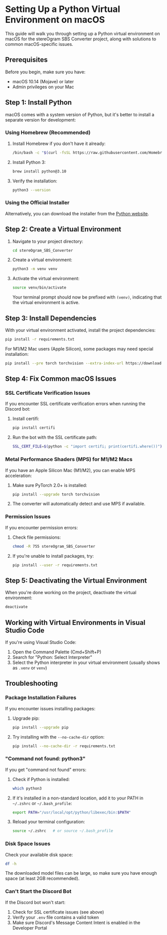 # Setting Up a Python Virtual Environment on macOS

This guide will walk you through setting up a Python virtual environment on macOS for the stereOgram SBS Converter project, along with solutions to common macOS-specific issues.

## Prerequisites

Before you begin, make sure you have:
- macOS 10.14 (Mojave) or later
- Admin privileges on your Mac

## Step 1: Install Python

macOS comes with a system version of Python, but it's better to install a separate version for development:

### Using Homebrew (Recommended)

1. Install Homebrew if you don't have it already:
   ```bash
   /bin/bash -c "$(curl -fsSL https://raw.githubusercontent.com/Homebrew/install/HEAD/install.sh)"
   ```

2. Install Python 3:
   ```bash
   brew install python@3.10
   ```

3. Verify the installation:
   ```bash
   python3 --version
   ```

### Using the Official Installer

Alternatively, you can download the installer from the [Python website](https://www.python.org/downloads/macos/).

## Step 2: Create a Virtual Environment

1. Navigate to your project directory:
   ```bash
   cd stereOgram_SBS_Converter
   ```

2. Create a virtual environment:
   ```bash
   python3 -m venv venv
   ```

3. Activate the virtual environment:
   ```bash
   source venv/bin/activate
   ```
   
   Your terminal prompt should now be prefixed with `(venv)`, indicating that the virtual environment is active.

## Step 3: Install Dependencies

With your virtual environment activated, install the project dependencies:

```bash
pip install -r requirements.txt
```

For M1/M2 Mac users (Apple Silicon), some packages may need special installation:

```bash
pip install --pre torch torchvision --extra-index-url https://download.pytorch.org/whl/nightly/cpu
```

## Step 4: Fix Common macOS Issues

### SSL Certificate Verification Issues

If you encounter SSL certificate verification errors when running the Discord bot:

1. Install certifi:
   ```bash
   pip install certifi
   ```

2. Run the bot with the SSL certificate path:
   ```bash
   SSL_CERT_FILE=$(python -c "import certifi; print(certifi.where())") python stereogram_main.py --mode bot
   ```

### Metal Performance Shaders (MPS) for M1/M2 Macs

If you have an Apple Silicon Mac (M1/M2), you can enable MPS acceleration:

1. Make sure PyTorch 2.0+ is installed:
   ```bash
   pip install --upgrade torch torchvision
   ```

2. The converter will automatically detect and use MPS if available.

### Permission Issues

If you encounter permission errors:

1. Check file permissions:
   ```bash
   chmod -R 755 stereOgram_SBS_Converter
   ```

2. If you're unable to install packages, try:
   ```bash
   pip install --user -r requirements.txt
   ```

## Step 5: Deactivating the Virtual Environment

When you're done working on the project, deactivate the virtual environment:

```bash
deactivate
```

## Working with Virtual Environments in Visual Studio Code

If you're using Visual Studio Code:

1. Open the Command Palette (Cmd+Shift+P)
2. Search for "Python: Select Interpreter"
3. Select the Python interpreter in your virtual environment (usually shows as `.venv` or `venv`)

## Troubleshooting

### Package Installation Failures

If you encounter issues installing packages:

1. Upgrade pip:
   ```bash
   pip install --upgrade pip
   ```

2. Try installing with the `--no-cache-dir` option:
   ```bash
   pip install --no-cache-dir -r requirements.txt
   ```

### "Command not found: python3"

If you get "command not found" errors:

1. Check if Python is installed:
   ```bash
   which python3
   ```

2. If it's installed in a non-standard location, add it to your PATH in `~/.zshrc` or `~/.bash_profile`:
   ```bash
   export PATH="/usr/local/opt/python/libexec/bin:$PATH"
   ```

3. Reload your terminal configuration:
   ```bash
   source ~/.zshrc   # or source ~/.bash_profile
   ```

### Disk Space Issues

Check your available disk space:

```bash
df -h
```

The downloaded model files can be large, so make sure you have enough space (at least 2GB recommended).

### Can't Start the Discord Bot

If the Discord bot won't start:

1. Check for SSL certificate issues (see above)
2. Verify your `.env` file contains a valid token
3. Make sure Discord's Message Content Intent is enabled in the Developer Portal 